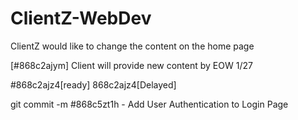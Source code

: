 # ClientZ-WebDev
ClientZ would like to change the content on the home page

[#868c2ajym] Client will provide new content by EOW 1/27

#868c2ajz4[ready]
868c2ajz4[Delayed]


git commit -m #868c5zt1h - Add User Authentication to Login Page
